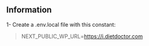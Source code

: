 ## Information

1- Create a .env.local file with this constant: 

> NEXT_PUBLIC_WP_URL=https://i.dietdoctor.com
